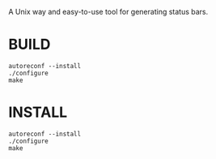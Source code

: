 A Unix way and easy-to-use tool for generating status bars.

# BUILD

    autoreconf --install
    ./configure
    make
    
# INSTALL

    autoreconf --install
    ./configure
    make
